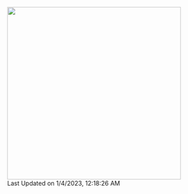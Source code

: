 <!--START_SECTION:lapras-card-->
<a href="https://lapras.com/public/masa-shin" target="_blank" rel="noopener noreferrer"><img src="https://lapras-card-generator.vercel.app/api/svg?e=4.05&b=2.85&i=3.6&b1=%23020E27&b2=%230E5593&i1=%23030E21&i2=%231688BF&l=en" width="400" ></a>  
Last Updated on 1/4/2023, 12:18:26 AM
<!--END_SECTION:lapras-card-->
